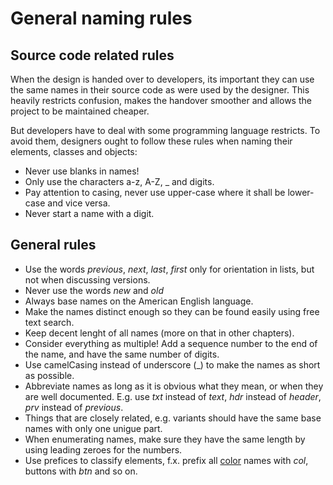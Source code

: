 # General naming rules

## Source code related rules

When the design is handed over to developers, its important they can use the same names in their source code
as were used by the designer. This heavily restricts confusion, makes the handover smoother and allows the
project to be maintained cheaper.

But developers have to deal with some programming language restricts. To avoid them, designers ought to follow
these rules when naming their elements, classes and objects:

- Never use blanks in names!
- Only use the characters a-z, A-Z, _ and digits.
- Pay attention to casing, never use upper-case where it shall be lower-case and vice versa.
- Never start a name with a digit.

## General rules

- Use the words _previous_, _next_, _last_, _first_ only for orientation in lists, but not when discussing versions.
- Never use the words _new_ and _old_
- Always base names on the American English language.
- Make the names distinct enough so they can be found easily using free text search.
- Keep decent lenght of all names (more on that in other chapters).
- Consider everything as multiple! Add a sequence number to the end of the name, and have the same number of digits.
- Use camelCasing instead of underscore (_) to make the names as short as possible.
- Abbreviate names as long as it is obvious what they mean, or when they are well documented. E.g. use _txt_ instead of _text_, _hdr_ instead of _header_, _prv_ instead of _previous_.
- Things that are closely related, e.g. variants should have the same base names with only one unigue part.
- When enumerating names, make sure they have the same length by using leading zeroes for the numbers.
- Use prefices to classify elements, f.x. prefix all [color](colors.md) names with _col_, buttons with _btn_ and so on.
